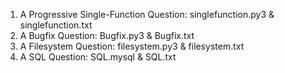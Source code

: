 1. A Progressive Single-Function Question: singlefunction.py3 & singlefunction.txt
2. A Bugfix Question: Bugfix.py3 & Bugfix.txt
3. A Filesystem Question: filesystem.py3 & filesystem.txt
4. A SQL Question: SQL.mysql & SQL.txt
